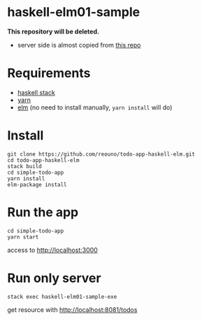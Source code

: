 # haskell-elm01-sample

**This repository will be deleted.**

- server side is almost copied from [this repo](https://github.com/matsubara0507/haskell-and-elm/tree/unuse-extensible)

# Requirements

- [haskell stack](https://docs.haskellstack.org)
- [yarn](https://yarnpkg.com)
- [elm](https://elm-lang.org) (no need to install manually, ```yarn install``` will do)

# Install

```
git clone https://github.com/reouno/todo-app-haskell-elm.git
cd todo-app-haskell-elm
stack build
cd simple-todo-app
yarn install
elm-package install
```

# Run the app

```
cd simple-todo-app
yarn start
```

access to [http://localhost:3000](http://localhost:3000)

# Run only server

```
stack exec haskell-elm01-sample-exe
```

get resource with [http://localhost:8081/todos](http://localhost:8081/todos)
